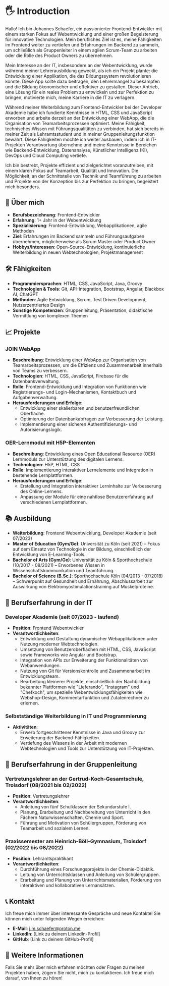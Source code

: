 # 🖐️ Introduction

Hallo! Ich bin Johannes Schaefer, ein passionierter Frontend-Entwickler mit einem starken Fokus auf Webentwicklung und einer großen Begeisterung für innovative Technologien. Mein berufliches Ziel ist es, meine Fähigkeiten im Frontend weiter zu vertiefen und Erfahrungen im Backend zu sammeln, um schließlich als Gruppenleiter in einem agilen Scrum-Team zu arbeiten oder die Rolle des Product Owners zu übernehmen.

Mein Interesse an der IT, insbesondere an der Webentwicklung, wurde während meiner Lehrerausbildung geweckt, als ich ein Projekt plante: die Entwicklung einer Applikation, die das Bildungssystem revolutionieren könnte. Diese App sollte dazu beitragen, den Lehrermangel zu bekämpfen und die Bildung ökonomischer und effektiver zu gestalten. Dieser Antrieb, eine Lösung für ein reales Problem zu entwickeln und zur Perfektion zu bringen, motivierte mich, meine Karriere in die IT zu verlagern.

Während meiner Weiterbildung zum Frontend-Entwickler bei der Developer Akademie habe ich fundierte Kenntnisse in HTML, CSS und JavaScript erworben und arbeite derzeit an der Entwicklung einer WebApp, die die Organisation von Teamarbeitsprozessen optimiert. Meine Fähigkeit, technisches Wissen mit Führungsqualitäten zu verbinden, hat sich bereits in meiner Zeit als Lehramtsstudent und in meiner Gruppenleitungsfunktion bewährt. Diese Fähigkeiten möchte ich weiter ausbauen, indem ich in IT-Projekten Verantwortung übernehme und meine Kenntnisse in Bereichen wie Backend-Entwicklung, Datenanalyse, Künstlicher Intelligenz (KI), DevOps und Cloud Computing vertiefe.

Ich bin bestrebt, Projekte effizient und zielgerichtet voranzutreiben, mit einem klaren Fokus auf Teamarbeit, Qualität und Innovation. Die Möglichkeit, an der Schnittstelle von Technik und Teamführung zu arbeiten und Projekte von der Konzeption bis zur Perfektion zu bringen, begeistert mich besonders.

## 🎯 Über mich

- **Berufsbezeichnung**: Frontend-Entwickler
- **Erfahrung**: 1+ Jahr in der Webentwicklung
- **Spezialisierung**: Frontend-Entwicklung, Webapplikationen, agile Methoden
- **Ziel**: Erfahrungen im Backend sammeln und Führungsaufgaben übernehmen, möglicherweise als Scrum Master oder Product Owner
- **Hobbys/Interessen**: Open-Source-Entwicklung, kontinuierliche Weiterbildung in neuen Webtechnologien, Projektmanagement

## 🛠️ Fähigkeiten

- **Programmiersprachen**: HTML, CSS, JavaScript, Java, Groovy
- **Technologien & Tools**: Git, API-Integration, Bootstrap, Angular, Blackbox AI, ChatGPT
- **Methoden**: Agile Entwicklung, Scrum, Test Driven Development, Nutzerzentriertes Design
- **Sonstige Kompetenzen**: Gruppenleitung, Präsentation, didaktische Vermittlung von komplexen Themen

## 📈 Projekte

### JOIN WebApp
- **Beschreibung**: Entwicklung einer WebApp zur Organisation von Teamarbeitsprozessen, um die Effizienz und Zusammenarbeit innerhalb von Teams zu verbessern.
- **Technologien**: HTML, CSS, JavaScript, Firebase für die Datenbankverwaltung.
- **Rolle**: Frontend-Entwicklung und Integration von Funktionen wie Registrierungs- und Login-Mechanismen, Kontaktbuch und Aufgabenverwaltung.
- **Herausforderungen und Erfolge**:
  - Entwicklung einer skalierbaren und benutzerfreundlichen Oberfläche.
  - Optimierung der Datenbankabfragen zur Verbesserung der Leistung.
  - Implementierung einer sicheren Authentifizierungs- und Autorisierungslogik.

### OER-Lernmodul mit H5P-Elementen
- **Beschreibung**: Entwicklung eines Open Educational Resource (OER) Lernmoduls zur Unterstützung des digitalen Lernens.
- **Technologien**: H5P, HTML, CSS
- **Rolle**: Implementierung interaktiver Lernelemente und Integration in bestehende Lernplattformen.
- **Herausforderungen und Erfolge**:
  - Erstellung und Integration interaktiver Lerninhalte zur Verbesserung des Online-Lernens.
  - Anpassung der Module für eine nahtlose Benutzererfahrung auf verschiedenen Lernplattformen.

## 📚 Ausbildung

- **Weiterbildung**: Frontend Webentwicklung, Developer Akademie (seit 07/2023)
- **Master of Education (Gym/Ge)**: Universität zu Köln (seit 2021) – Fokus auf dem Einsatz von Technologie in der Bildung, einschließlich der Entwicklung von E-Learning-Tools.
- **Bachelor of Arts (Gym/Ge)**: Universität zu Köln & Sporthochschule (10/2017 - 08/2021) – Erworbenes Wissen in Wissenschaftskommunikation und Teamführung.
- **Bachelor of Science (B.Sc.)**: Sporthochschule Köln (04/2013 - 07/2018) – Schwerpunkt auf Gesundheit und Ernährung, Abschlussarbeit zur Auswirkung von Elektromyostimulationstraining auf Muskelproteine.

## 💼 Berufserfahrung in der IT

### Developer Akademie (seit 07/2023 - laufend)
- **Position**: Frontend Webentwickler
- **Verantwortlichkeiten**:
  - Entwicklung und Gestaltung dynamischer Webapplikationen unter Nutzung moderner Webtechnologien.
  - Umsetzung von Benutzeroberflächen mit HTML, CSS, JavaScript sowie Frameworks wie Angular und Bootstrap.
  - Integration von APIs zur Erweiterung der Funktionalitäten von Webanwendungen.
  - Nutzung von Git für Versionskontrolle und Zusammenarbeit im Entwicklungsteam.
  - Bearbeitung kleinerer Projekte, einschließlich der Nachbildung bekannter Plattformen wie "Lieferando", "Instagram" und "Chefkoch", um spezielle Webentwicklungsfähigkeiten wie Webshop-Design, Kommentarfunktion und Zutatenrechner zu erlernen.

### Selbstständige Weiterbildung in IT und Programmierung
- **Aktivitäten**:
  - Erwerb fortgeschrittener Kenntnisse in Java und Groovy zur Erweiterung der Backend-Fähigkeiten.
  - Vertiefung des Wissens in der Arbeit mit modernen Webtechnologien und Tools zur Unterstützung von IT-Projekten.

## 💼 Berufserfahrung in der Gruppenleitung

### Vertretungslehrer an der Gertrud-Koch-Gesamtschule, Troisdorf (08/2021 bis 02/2022)
- **Position**: Vertretungslehrer
- **Verantwortlichkeiten**:
  - Anleitung von fünf Schulklassen der Sekundarstufe I.
  - Planung, Erarbeitung und Nachbereitung von Unterricht in den Fächern Naturwissenschaften, Chemie und Sport.
  - Führung und Motivation von Schülergruppen, Förderung von Teamarbeit und sozialem Lernen.

### Praxissemester am Heinrich-Böll-Gymnasium, Troisdorf (02/2022 bis 08/2022)
- **Position**: Lehramtspraktikant
- **Verantwortlichkeiten**:
  - Durchführung eines Forschungsprojekts in der Chemie-Didaktik.
  - Leitung von Unterrichtsklassen und Anleitung von Schülergruppen.
  - Erarbeitung und Planung von Unterrichtsmaterialien, Förderung von interaktiven und kollaborativen Lernansätzen.

## 📞 Kontakt

Ich freue mich immer über interessante Gespräche und neue Kontakte! Sie können mich unter folgenden Wegen erreichen:

- **E-Mail**: j.m.schaefer@proton.me
- **LinkedIn**: [Link zu deinem LinkedIn-Profil]
- **GitHub**: [Link zu deinem GitHub-Profil]

## 🌟 Weitere Informationen

Falls Sie mehr über mich erfahren möchten oder Fragen zu meinen Projekten haben, zögern Sie nicht, mich zu kontaktieren. Ich freue mich darauf, von Ihnen zu hören!
